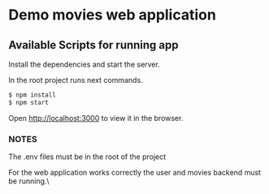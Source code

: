 # Demo movies web application

## Available Scripts for running app

Install the dependencies and start the server.

In the root project runs next commands.

```sh
$ npm install
$ npm start
```

Open [http://localhost:3000](http://localhost:3000) to view it in the browser.

### NOTES

The .env files must be in the root of the project

For the web application works correctly the user and movies backend must be running.\